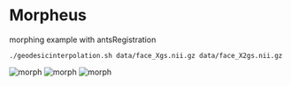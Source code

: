 Morpheus
========

morphing example with antsRegistration

` ./geodesicinterpolation.sh data/face_Xgs.nii.gz data/face_X2gs.nii.gz `

![morph](https://raw.github.com/stnava/Morpheus/master/face_Xgsface_X2gs0morph.jpg?raw=true)
![morph](https://raw.github.com/stnava/Morpheus/master/face_Xgsface_X2gs50.00morph.jpg?raw=true)
![morph](https://raw.github.com/stnava/Morpheus/master/face_Xgsface_X2gs100.00morph.jpg?raw=true)
